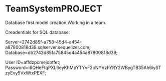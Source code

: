 # TeamSystemPROJECT
Database first model creation.Working in a team.

Creadentials for SQL database:

Server=2742d85f-a758-45d4-a454-a87800818d39.sqlserver.sequelizer.com;
Database=db2742d85fa75845d4a454a87800818d39;

User ID=affdzpcmejobtfet;
Password=i6QHeFtqPXL6eyKhMpYTYvF2oNYVzhYRY2WBygTB35Ah6iySTzyEvy5VxWtxPEXF;	
